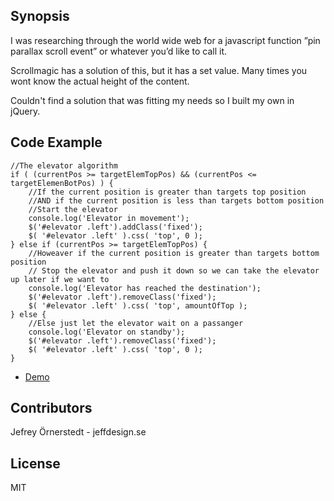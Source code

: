 ## Synopsis

I was researching through the world wide web for a javascript function ”pin parallax scroll event” or whatever you’d like to call it.

Scrollmagic has a solution of this, but it has a set value. Many times you wont know the actual height of the content.

Couldn't find a solution that was fitting my needs so I built my own in jQuery.


## Code Example

```
//The elevator algorithm
if ( (currentPos >= targetElemTopPos) && (currentPos <= targetElemenBotPos) ) {
    //If the current position is greater than targets top position
    //AND if the current position is less than targets bottom position
    //Start the elevator
    console.log('Elevator in movement');
    $('#elevator .left').addClass('fixed');
    $( '#elevator .left' ).css( 'top', 0 );
} else if (currentPos >= targetElemTopPos) {
    //Howeaver if the current position is greater than targets bottom position
    // Stop the elevator and push it down so we can take the elevator up later if we want to
    console.log('Elevator has reached the destination');
    $('#elevator .left').removeClass('fixed');
    $( '#elevator .left' ).css( 'top', amountOfTop );
} else {
    //Else just let the elevator wait on a passanger
    console.log('Elevator on standby');
    $('#elevator .left').removeClass('fixed');
    $( '#elevator .left' ).css( 'top', 0 );
}
```

* [Demo](https://codepen.io/jeffdesign/pen/jBOdgE)

## Contributors

Jefrey Örnerstedt - jeffdesign.se

## License

MIT
